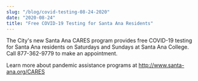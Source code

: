 ```yaml
---
slug: "/blog/covid-testing-08-24-2020"
date: "2020-08-24"
title: "Free COVID-19 Testing for Santa Ana Residents"
---
```


The City's new Santa Ana CARES program provides free COVID-19 testing for Santa Ana residents on Saturdays and Sundays at Santa Ana College. Call 877-362-9779 to make an appointment.

Learn more about pandemic assistance programs at <a href="http://www.santa-ana.org/CARES" target="_blank" rel="noreferrer">http://www.santa-ana.org/CARES</a>
